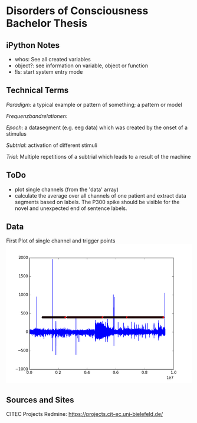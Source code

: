 # Disorders of Consciousness Bachelor Thesis

## iPython Notes
- whos: See all created variables
- object?: see information on variable, object or function
- !ls: start system entry mode

## Technical Terms

*Paradigm*: a typical example or pattern of something; a pattern or model

*Frequenzbandrelationen*:

*Epoch*: a datasegment (e.g. eeg data) which was created by the onset of a stimulus

*Subtrial*: activation of different stimuli

*Trial*: Multiple repetitions of a subtrial which leads to a result of the machine 

## ToDo
- plot single channels (from the 'data' array)
- calculate the average over all channels of one patient and extract data segments based on labels. The P300 spike should be visible for the novel and unexpected end of sentence labels.


## Data
First Plot of single channel and trigger points
![example plot](https://github.com/kpritzelhentley/WakingComaThesis/blob/master/Python%20Skipts/example_channel_and_trigger_plt.png)

## Sources and Sites
CITEC Projects Redmine: https://projects.cit-ec.uni-bielefeld.de/
